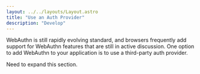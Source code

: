 ```yaml
---
layout: ../../layouts/Layout.astro
title: "Use an Auth Provider"
description: "Develop"
---
```


WebAuthn is still rapidly evolving standard, and browsers frequently add support for WebAuthn features that are still in active discussion. One option to add WebAuthn to your application is to use a third-party auth provider.

Need to expand this section.